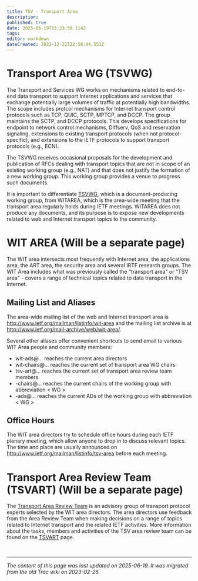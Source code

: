 ```yaml
---
title: TSV - Transport Area
description: 
published: true
date: 2025-06-19T15:23:50.114Z
tags: 
editor: markdown
dateCreated: 2022-12-22T22:58:44.553Z
---
```


# Transport Area WG (TSVWG)

The Transport and Services WG works on mechanisms related to end-to-end data transport to support Internet applications and services that exchange potentially large volumes of traffic at potentially high bandwidths. The scope includes protcol mechanisms for Internet transport control protocols such as TCP, QUIC, SCTP, MPTCP, and DCCP. The group maintains the SCTP, and DCCP protocols. This develops specifications for endpoint to network control mechanisms, Diffserv, QoS and reservation signaling, extensions to existing transport protocols (when not protocol-specific), and extensions to the IETF protocols to support transport protocols (e.g., ECN).

The TSVWG receives occasional proposals for the development and publication of RFCs dealing with transport topics that are not in scope of an existing working group (e.g., NAT) and that does not justify the formation of a new working group. This working group provides a venue to progress such documents.

It is important to differentiate [TSVWG](https://datatracker.ietf.org/group/tsvwg/documents/), which is a document-producing working group, from WITAREA, which is the area-wide meeting that the transport area regularly holds during IETF meetings. WITAREA does not produce any documents, and its purpose is to expose new developments related to web and Internet transport topics to the community.


# WIT AREA (Will be a separate page)

The WIT area intersects most frequently with Internet area, the applications area, the ART area, the security area and several IRTF research groups. The WIT Area includes what was previously called the "transport area" or "TSV area" - covers a range of technical topics related to data transport in the Internet. 

## Mailing List and Aliases
The area-wide mailing list of the web and Internet transport area is http://www.ietf.org/mailman/listinfo/wit-area and the mailing list archive is at http://www.ietf.org/mail-archive/web/wit-area/.

Several other aliases offer convenient shortcuts to send email to various WIT Area people and community members:

- wit-ads@… reaches the current area directors
- wit-chairs@… reaches the current set of transport area WG chairs
- tsv-art@… reaches the current set of transport area review team members
- -chairs@… reaches the current chairs of the working group with abbreviation < WG >
- -ads@… reaches the current ADs of the working group with abbreviation < WG >

## Office Hours
The WIT area directors try to schedule office hours during each IETF plenary meeting, which allow anyone to drop in to discuss relevant topics. The time and place are usually announced on http://www.ietf.org/mailman/listinfo/tsv-area before each meeting.


# Transport Area Review Team (TSVART) (Will be a separate page)

The [Transport Area Review Team](/group/tsv/TSVART) is an advisory group of transport protocol experts selected by the WIT area directors. The area directors use feedback from the Area Review Team when making decisions on a range of topics related to Internet transport and the related IETF activities. More information about the tasks, members and activities of the TSV area review team can be found on the [TSVART](/group/tsv/TSVART) page.

&nbsp;

---

*The content of this page was last updated on 2025-06-19. It was migrated from the old Trac wiki on 2023-02-26.*
